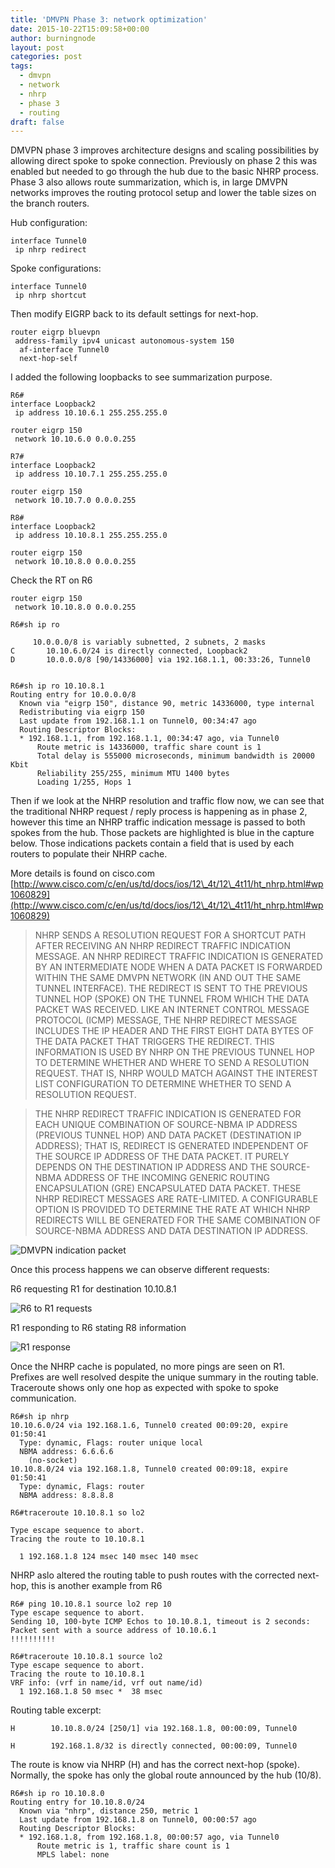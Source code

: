 ```yaml
---
title: 'DMVPN Phase 3: network optimization'
date: 2015-10-22T15:09:58+00:00
author: burningnode
layout: post
categories: post
tags:
  - dmvpn
  - network
  - nhrp
  - phase 3
  - routing
draft: false
---
```


DMVPN phase 3 improves architecture designs and scaling possibilities by allowing direct spoke to spoke connection. Previously on phase 2 this was enabled but needed to go through the hub due to the basic NHRP process. Phase 3 also allows route summarization, which is, in large DMVPN networks improves the routing protocol setup and lower the table sizes on the branch routers.  

Hub configuration:

```
interface Tunnel0
 ip nhrp redirect
```

Spoke configurations:  

```
interface Tunnel0
 ip nhrp shortcut
```

Then modify EIGRP back to its default settings for next-hop.  

```
router eigrp bluevpn
 address-family ipv4 unicast autonomous-system 150
  af-interface Tunnel0
  next-hop-self
```

I added the following loopbacks to see summarization purpose.  

```
R6#
interface Loopback2
 ip address 10.10.6.1 255.255.255.0

router eigrp 150
 network 10.10.6.0 0.0.0.255

R7#
interface Loopback2
 ip address 10.10.7.1 255.255.255.0

router eigrp 150
 network 10.10.7.0 0.0.0.255

R8#
interface Loopback2
 ip address 10.10.8.1 255.255.255.0

router eigrp 150
 network 10.10.8.0 0.0.0.255
```

Check the RT on R6  

```
router eigrp 150
 network 10.10.8.0 0.0.0.255

R6#sh ip ro

     10.0.0.0/8 is variably subnetted, 2 subnets, 2 masks
C       10.10.6.0/24 is directly connected, Loopback2
D       10.0.0.0/8 [90/14336000] via 192.168.1.1, 00:33:26, Tunnel0


R6#sh ip ro 10.10.8.1
Routing entry for 10.0.0.0/8
  Known via "eigrp 150", distance 90, metric 14336000, type internal
  Redistributing via eigrp 150
  Last update from 192.168.1.1 on Tunnel0, 00:34:47 ago
  Routing Descriptor Blocks:
  * 192.168.1.1, from 192.168.1.1, 00:34:47 ago, via Tunnel0
      Route metric is 14336000, traffic share count is 1
      Total delay is 555000 microseconds, minimum bandwidth is 20000 Kbit
      Reliability 255/255, minimum MTU 1400 bytes
      Loading 1/255, Hops 1
```

Then if we look at the NHRP resolution and traffic flow now, we can see that the traditional NHRP request / reply process is happening as in phase 2, however this time an NHRP traffic indication message is passed to both spokes from the hub. Those packets are highlighted is blue in the capture below. Those indications packets contain a field that is used by each routers to populate their NHRP cache.  

More details is found on cisco.com [http://www.cisco.com/c/en/us/td/docs/ios/12\_4t/12\_4t11/ht_nhrp.html#wp1060829](http://www.cisco.com/c/en/us/td/docs/ios/12\_4t/12\_4t11/ht_nhrp.html#wp1060829)

> NHRP SENDS A RESOLUTION REQUEST FOR A SHORTCUT PATH AFTER RECEIVING AN NHRP REDIRECT TRAFFIC INDICATION MESSAGE. AN NHRP REDIRECT TRAFFIC INDICATION IS GENERATED BY AN INTERMEDIATE NODE WHEN A DATA PACKET IS FORWARDED WITHIN THE SAME DMVPN NETWORK (IN AND OUT THE SAME TUNNEL INTERFACE). THE REDIRECT IS SENT TO THE PREVIOUS TUNNEL HOP (SPOKE) ON THE TUNNEL FROM WHICH THE DATA PACKET WAS RECEIVED. LIKE AN INTERNET CONTROL MESSAGE PROTOCOL (ICMP) MESSAGE, THE NHRP REDIRECT MESSAGE INCLUDES THE IP HEADER AND THE FIRST EIGHT DATA BYTES OF THE DATA PACKET THAT TRIGGERS THE REDIRECT. THIS INFORMATION IS USED BY NHRP ON THE PREVIOUS TUNNEL HOP TO DETERMINE WHETHER AND WHERE TO SEND A RESOLUTION REQUEST. THAT IS, NHRP WOULD MATCH AGAINST THE INTEREST LIST CONFIGURATION TO DETERMINE WHETHER TO SEND A RESOLUTION REQUEST.
 
> THE NHRP REDIRECT TRAFFIC INDICATION IS GENERATED FOR EACH UNIQUE COMBINATION OF SOURCE-NBMA IP ADDRESS (PREVIOUS TUNNEL HOP) AND DATA PACKET (DESTINATION IP ADDRESS); THAT IS, REDIRECT IS GENERATED INDEPENDENT OF THE SOURCE IP ADDRESS OF THE DATA PACKET. IT PURELY DEPENDS ON THE DESTINATION IP ADDRESS AND THE SOURCE-NBMA ADDRESS OF THE INCOMING GENERIC ROUTING ENCAPSULATION (GRE) ENCAPSULATED DATA PACKET. THESE NHRP REDIRECT MESSAGES ARE RATE-LIMITED. A CONFIGURABLE OPTION IS PROVIDED TO DETERMINE THE RATE AT WHICH NHRP REDIRECTS WILL BE GENERATED FOR THE SAME COMBINATION OF SOURCE-NBMA ADDRESS AND DATA DESTINATION IP ADDRESS.

![DMVPN indication packet](/dmvpn-indication-01.png)

Once this process happens we can observe different requests:

R6 requesting R1 for destination 10.10.8.1

![R6 to R1 requests](/R6toR1.png)

R1 responding to R6 stating R8 information

![R1 response](/R1toR6.png)

Once the NHRP cache is populated, no more pings are seen on R1.  
Prefixes are well resolved despite the unique summary in the routing table.  
Traceroute shows only one hop as expected with spoke to spoke communication.  

```
R6#sh ip nhrp
10.10.6.0/24 via 192.168.1.6, Tunnel0 created 00:09:20, expire 01:50:41
  Type: dynamic, Flags: router unique local
  NBMA address: 6.6.6.6
    (no-socket)
10.10.8.0/24 via 192.168.1.8, Tunnel0 created 00:09:18, expire 01:50:41
  Type: dynamic, Flags: router
  NBMA address: 8.8.8.8

R6#traceroute 10.10.8.1 so lo2

Type escape sequence to abort.
Tracing the route to 10.10.8.1

  1 192.168.1.8 124 msec 140 msec 140 msec

```

NHRP aslo altered the routing table to push routes with the corrected next-hop, this is another example from R6  

```
R6# ping 10.10.8.1 source lo2 rep 10
Type escape sequence to abort.
Sending 10, 100-byte ICMP Echos to 10.10.8.1, timeout is 2 seconds:
Packet sent with a source address of 10.10.6.1
!!!!!!!!!!

R6#traceroute 10.10.8.1 source lo2
Type escape sequence to abort.
Tracing the route to 10.10.8.1
VRF info: (vrf in name/id, vrf out name/id)
  1 192.168.1.8 50 msec *  38 msec

```

Routing table excerpt:

```
H        10.10.8.0/24 [250/1] via 192.168.1.8, 00:00:09, Tunnel0

H        192.168.1.8/32 is directly connected, 00:00:09, Tunnel0

```

The route is know via NHRP (H) and has the correct next-hop (spoke). Normally, the spoke has only the global route announced by the hub (10/8).

```
R6#sh ip ro 10.10.8.0
Routing entry for 10.10.8.0/24
  Known via "nhrp", distance 250, metric 1
  Last update from 192.168.1.8 on Tunnel0, 00:00:57 ago
  Routing Descriptor Blocks:
  * 192.168.1.8, from 192.168.1.8, 00:00:57 ago, via Tunnel0
      Route metric is 1, traffic share count is 1
      MPLS label: none

```
